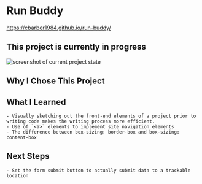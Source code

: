 # Run Buddy

https://cbarber1984.github.io/run-buddy/

## This project is currently in progress
![screenshot of current project state](./assets/runbuddy0511)

## Why I Chose This Project

## What I Learned
    - Visually sketching out the front-end elements of a project prior to writing code makes the writing process more efficient.
    - Use of `<a>` elements to implement site navigation elements
    - The difference between box-sizing: border-box and box-sizing: content-box

## Next Steps
    - Set the form submit button to actually submit data to a trackable location
